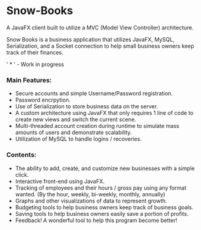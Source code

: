 # Snow-Books
A JavaFX client built to utilize a MVC (Model View Controller) architecture.

Snow Books is a business application that utilizes JavaFX, MySQL, Serialization, and a Socket connection to help small business owners keep track of their finances. 

' * ' - Work in progress

### Main Features:
- Secure accounts and simple Username/Password registration.
- Password encrpytion.
- Use of Serialization to store business data on the server.
- A custom architecture using JavaFX that only requires 1 line of code to create new views and switch the current scene.
- Multi-threaded account creation during runtime to simulate mass amounts of users and demonstrate scalability.
- Utilization of MySQL to handle logins / recoveries.

### Contents:
- The ability to add, create, and customize new businesses with a simple click.
- Interactive front-end using JavaFX.
- Tracking of employees and their hours / gross pay using any format wanted. (By the hour, weekly, bi-weekly, monthly, annually)
- Graphs and other visualizations of data to represent growth.
- Budgeting tools to help business owners keep track of business goals.
- Saving tools to help business owners easily save a portion of profits.
- Feedback! A wonderful tool to help this program become better!
